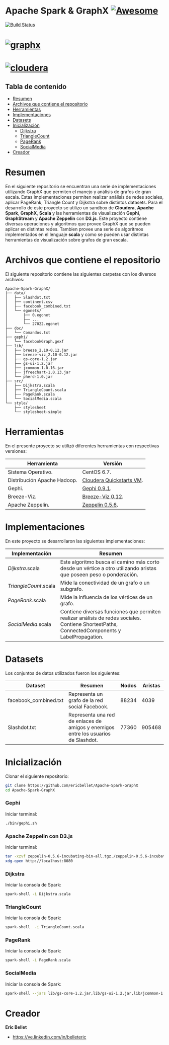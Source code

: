 # Apache Spark & GraphX [![Awesome](https://cdn.rawgit.com/sindresorhus/awesome/d7305f38d29fed78fa85652e3a63e154dd8e8829/media/badge.svg)](https://github.com/sindresorhus/awesome)

[![Build Status](https://img.shields.io/travis/KunalKapadia/express-mongoose-es6-rest-api/master.svg?style=flat-square)](https://travis-ci.org/KunalKapadia/express-mongoose-es6-rest-api)

# [![graphx](http://spark.apache.org/docs/latest/img/graphx_logo.png)](http://spark.apache.org/graphx/)
# [![cloudera](http://imageshack.com/a/img923/5526/xS3REN.png)](https://www.cloudera.com/)
## Tabla de contenido

* [Resumen](#resumen)
* [Archivos que contiene el repositorio](#archivos-que-contiene-el-repositorio)
* [Herramientas](#herramientas)
* [Implementaciones](#implementaciones)
* [Datasets](#datasets)
* [Inicialización](#inicialización)
	* [Dijkstra](#dijkstra)
	* [TriangleCount](#triangleCount)
	* [PageRank](#pageRank)
	* [SocialMedia](#socialMedia)
* [Creador](#creador)


# Resumen

En el siguiente repositorio se encuentran una serie de implementaciones utilizando GraphX que permiten el manejo y análisis de grafos de gran escala. Estas implementaciones permiten realizar análisis de redes sociales, aplicar PageRank, Triangle Count y Dijkstra sobre distintos datasets. Para el desarrollo de este proyecto se utilizo un sandbox de **Cloudera**, **Apache Spark**, **GraphX**, **Scala** y las herramientas de visualización **Gephi**, **GraphStream** y **Apache Zeppelin** con **D3.js**.
Este proyecto contiene diversas operaciones y algoritmos que provee GraphX que se pueden aplicar en distintas redes. Tambien provee una serie de algoritmos implementados en el lenguaje **scala** y como se pueden usar distintas herramientas de visualización sobre grafos de gran escala.

# Archivos que contiene el repositorio

El siguiente repositorio contiene las siguientes carpetas con los diversos archivos:

```
Apache-Spark-GraphX/
├── data/
│   ├── Slashdot.txt
│   ├── continent.csv
│   ├── facebook_combined.txt
│   └── egonets/
│   	├── 0.egonet 
│   	├── ...
│   	└── 27022.egonet
├── doc/
│   └── Comandos.txt
├── gephi/
│   └── facebookGraph.gexf
├── lib/
│   ├── breeze_2.10-0.12.jar 
│   ├── breeze-viz_2.10-0.12.jar
│   ├── gs-core-1.2.jar
│   ├── gs-ui-1.2.jar
│   ├── jcommon-1.0.16.jar
│   ├── jfreechart-1.0.13.jar 
│   └── pherd-1.0.jar
├── src/
│   ├── Dijkstra.scala
│   ├── TriangleCount.scala
│   ├── PageRank.scala
│   └── SocialMedia.scala
└── style/
    ├── stylesheet
    └── stylesheet-simple
```

# Herramientas

En el presente proyecto se utilizó diferentes herramientas con respectivas versiones:

| Herramienta                         |            Versión                                                                                                                                                                                                                                         |
|----------------------------------------|-------------------------------------------------------------------------------------------------------------------------------------------------------------------------------------------------------------------------------------------------------------|
| Sistema Operativo.                	 | CentOS 6.7.|
| Distribución Apache Hadoop.            | [Cloudera Quickstarts VM](https://www.cloudera.com/downloads.html).  |
| Gephi.                	 			 | [Gephi 0.9.1](https://gephi.org/users/download/). |
| Breeze-Viz.                	 		 | [Breeze-Viz 0.12](http://mvnrepository.com/artifact/org.scalanlp/breeze-viz_2.10/0.12). |
| Apache Zeppelin.                	     | [Zeppelin 0.5.6](https://zeppelin.apache.org/download.html). |

# Implementaciones
En este proyecto se desarrollaron las siguientes implementaciones:

| Implementación                        |            Resumen                                                                                                                                                                                                                                          |
|----------------------------------------|-------------------------------------------------------------------------------------------------------------------------------------------------------------------------------------------------------------------------------------------------------------|
| *Dijkstra*.scala                	 | Este algoritmo busca el camino más corto desde un vértice a otro utilizando aristas que poseen peso o ponderación.|
| *TriangleCount*.scala                | Mide la conectividad de un grafo o un subgrafo. |
| *PageRank*.scala                	 | Mide la influencia de los vértices de un grafo. |
| *SocialMedia*.scala                	 | Contiene diversas funciones que permiten realizar análisis de redes sociales. Contiene ShortestPaths, ConnectedComponents y LabelPropagation. |

# Datasets
Los conjuntos de datos utilizados fueron los siguientes:

| Dataset                        		 |            Resumen                            									  | Nodos | Aristas  |
|----------------------------------------|------------------------------------------------------------------------------------|-------|----------|
| facebook_combined.txt               	 | Representa un grafo de la red social Facebook.									  | 88234 | 4039     |
| Slashdot.txt                			 | Representa una red de enlaces de amigos y enemigos entre los usuarios de Slashdot. | 77360 | 905468   |


# Inicialización
Clonar el siguiente repositorio:
```sh
git clone https://github.com/ericbellet/Apache-Spark-GraphX
cd Apache-Spark-GraphX
```
### Gephi
Iniciar terminal:
```sh
./bin/gephi.sh

```

### Apache Zeppelin con D3.js
Iniciar terminal:
```sh
tar -xzvf zeppelin-0.5.6-incubating-bin-all.tgz./zeppelin-0.5.6-incubating-bin-all/bin/zeppelin-daemon.sh start
xdg-open http://localhost:8080

```

### Dijkstra

Iniciar la consola de Spark:
```sh
spark-shell -i Dijkstra.scala

```

### TriangleCount

Iniciar la consola de Spark:
```sh
spark-shell  -i TriangleCount.scala

```

### PageRank

Iniciar la consola de Spark:
```sh
spark-shell -i PageRank.scala

```

### SocialMedia

Iniciar la consola de Spark:
```sh
spark-shell --jars lib/gs-core-1.2.jar,lib/gs-ui-1.2.jar,lib/jcommon-1.0.16.jar,lib/jfreechart-1.0.13.jar,lib/breeze_2.10-0.12.jar,lib/breeze-viz_2.10-0.12.jar,lib/pherd-1.0.jar -i SocialMedia.scala

```

# Creador

**Eric Bellet**

* <https://ve.linkedin.com/in/belleteric>
